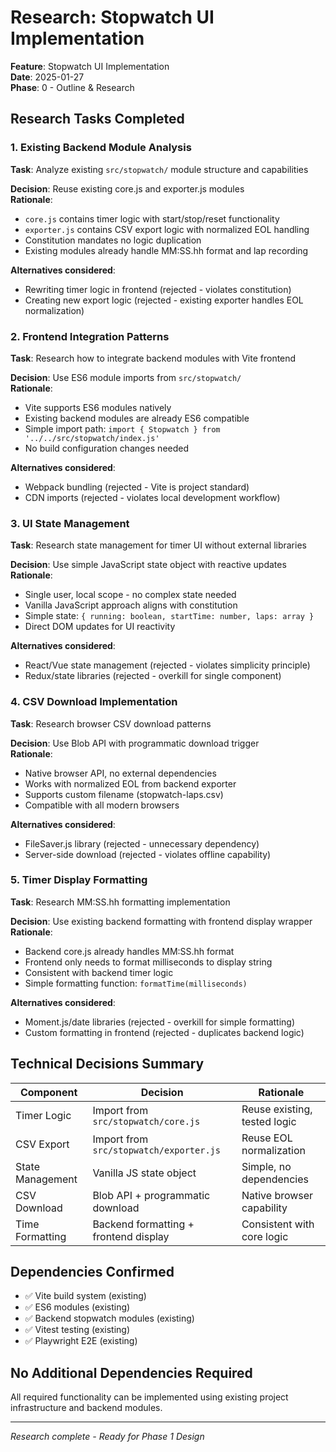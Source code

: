 # Research: Stopwatch UI Implementation

**Feature**: Stopwatch UI Implementation  
**Date**: 2025-01-27  
**Phase**: 0 - Outline & Research

## Research Tasks Completed

### 1. Existing Backend Module Analysis
**Task**: Analyze existing `src/stopwatch/` module structure and capabilities

**Decision**: Reuse existing core.js and exporter.js modules  
**Rationale**: 
- `core.js` contains timer logic with start/stop/reset functionality
- `exporter.js` contains CSV export logic with normalized EOL handling
- Constitution mandates no logic duplication
- Existing modules already handle MM:SS.hh format and lap recording

**Alternatives considered**: 
- Rewriting timer logic in frontend (rejected - violates constitution)
- Creating new export logic (rejected - existing exporter handles EOL normalization)

### 2. Frontend Integration Patterns
**Task**: Research how to integrate backend modules with Vite frontend

**Decision**: Use ES6 module imports from `src/stopwatch/`  
**Rationale**:
- Vite supports ES6 modules natively
- Existing backend modules are already ES6 compatible
- Simple import path: `import { Stopwatch } from '../../src/stopwatch/index.js'`
- No build configuration changes needed

**Alternatives considered**:
- Webpack bundling (rejected - Vite is project standard)
- CDN imports (rejected - violates local development workflow)

### 3. UI State Management
**Task**: Research state management for timer UI without external libraries

**Decision**: Use simple JavaScript state object with reactive updates  
**Rationale**:
- Single user, local scope - no complex state needed
- Vanilla JavaScript approach aligns with constitution
- Simple state: `{ running: boolean, startTime: number, laps: array }`
- Direct DOM updates for UI reactivity

**Alternatives considered**:
- React/Vue state management (rejected - violates simplicity principle)
- Redux/state libraries (rejected - overkill for single component)

### 4. CSV Download Implementation
**Task**: Research browser CSV download patterns

**Decision**: Use Blob API with programmatic download trigger  
**Rationale**:
- Native browser API, no external dependencies
- Works with normalized EOL from backend exporter
- Supports custom filename (stopwatch-laps.csv)
- Compatible with all modern browsers

**Alternatives considered**:
- FileSaver.js library (rejected - unnecessary dependency)
- Server-side download (rejected - violates offline capability)

### 5. Timer Display Formatting
**Task**: Research MM:SS.hh formatting implementation

**Decision**: Use existing backend formatting with frontend display wrapper  
**Rationale**:
- Backend core.js already handles MM:SS.hh format
- Frontend only needs to format milliseconds to display string
- Consistent with backend timer logic
- Simple formatting function: `formatTime(milliseconds)`

**Alternatives considered**:
- Moment.js/date libraries (rejected - overkill for simple formatting)
- Custom formatting in frontend (rejected - duplicates backend logic)

## Technical Decisions Summary

| Component | Decision | Rationale |
|-----------|----------|-----------|
| Timer Logic | Import from `src/stopwatch/core.js` | Reuse existing, tested logic |
| CSV Export | Import from `src/stopwatch/exporter.js` | Reuse EOL normalization |
| State Management | Vanilla JS state object | Simple, no dependencies |
| CSV Download | Blob API + programmatic download | Native browser capability |
| Time Formatting | Backend formatting + frontend display | Consistent with core logic |

## Dependencies Confirmed
- ✅ Vite build system (existing)
- ✅ ES6 modules (existing)
- ✅ Backend stopwatch modules (existing)
- ✅ Vitest testing (existing)
- ✅ Playwright E2E (existing)

## No Additional Dependencies Required
All required functionality can be implemented using existing project infrastructure and backend modules.

---
*Research complete - Ready for Phase 1 Design*
